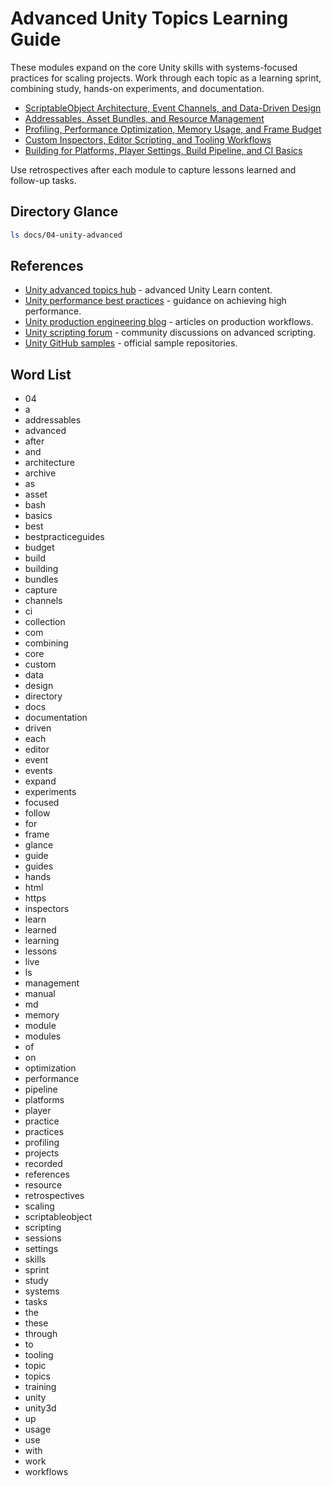 # Advanced Unity Topics Learning Guide

These modules expand on the core Unity skills with systems-focused practices for scaling projects. Work through each topic as a learning sprint, combining study, hands-on experiments, and documentation.

- [ScriptableObject Architecture, Event Channels, and Data-Driven Design](scriptableobject-architecture.md)
- [Addressables, Asset Bundles, and Resource Management](addressables-asset-bundles.md)
- [Profiling, Performance Optimization, Memory Usage, and Frame Budget](profiling-performance-optimization.md)
- [Custom Inspectors, Editor Scripting, and Tooling Workflows](custom-inspectors-editor-scripting.md)
- [Building for Platforms, Player Settings, Build Pipeline, and CI Basics](build-pipeline-ci-basics.md)

Use retrospectives after each module to capture lessons learned and follow-up tasks.

## Directory Glance
```bash
ls docs/04-unity-advanced
```






## References
- [Unity advanced topics hub](https://learn.unity.com/search?k=%5B%22label:advanced%22%5D) - advanced Unity Learn content.
- [Unity performance best practices](https://docs.unity3d.com/Manual/BestPracticeUnderstandingPerformanceInUnity.html) - guidance on achieving high performance.
- [Unity production engineering blog](https://blog.unity.com/search?tags=production) - articles on production workflows.
- [Unity scripting forum](https://forum.unity.com/forums/scripting.12/) - community discussions on advanced scripting.
- [Unity GitHub samples](https://github.com/Unity-Technologies) - official sample repositories.
## Word List
- 04
- a
- addressables
- advanced
- after
- and
- architecture
- archive
- as
- asset
- bash
- basics
- best
- bestpracticeguides
- budget
- build
- building
- bundles
- capture
- channels
- ci
- collection
- com
- combining
- core
- custom
- data
- design
- directory
- docs
- documentation
- driven
- each
- editor
- event
- events
- expand
- experiments
- focused
- follow
- for
- frame
- glance
- guide
- guides
- hands
- html
- https
- inspectors
- learn
- learned
- learning
- lessons
- live
- ls
- management
- manual
- md
- memory
- module
- modules
- of
- on
- optimization
- performance
- pipeline
- platforms
- player
- practice
- practices
- profiling
- projects
- recorded
- references
- resource
- retrospectives
- scaling
- scriptableobject
- scripting
- sessions
- settings
- skills
- sprint
- study
- systems
- tasks
- the
- these
- through
- to
- tooling
- topic
- topics
- training
- unity
- unity3d
- up
- usage
- use
- with
- work
- workflows
